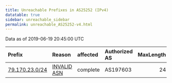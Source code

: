 ```yaml
---
title: Unreachable Prefixes in AS25252 (IPv4)
datatable: true
sidebar: unreachable_sidebar
permalink: unreachable_AS25252-v4.html
---
```


Data as of 2019-06-19 20:45:00 UTC


<div class="datatable-begin"></div>

| Prefix                                                 | Reason                                                                                                | affected   | Authorized AS   |   MaxLength | Anchor                                         |   unreachable /24s |
|:-------------------------------------------------------|:------------------------------------------------------------------------------------------------------|:-----------|:----------------|------------:|:-----------------------------------------------|-------------------:|
| [79.170.23.0/24](https://stat.ripe.net/79.170.23.0/24) | [INVALID ASN](https://rpki-validator.ripe.net/announcement-preview?asn=AS25252&prefix=79.170.23.0/24) | complete   | AS197603        |          24 | [RIPE](unreachable_RIPE_NCC_RPKI_Root-v4.html) |                  1 |

<div class="datatable-end"></div>